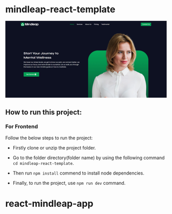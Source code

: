 
# mindleap-react-template
![mindleap-react-template](/src/assets/github-cover.png)

## How to run this project:

### For Frontend 
Follow the below steps to run the project: 
- Firstly clone or unzip the project folder.
* Go to the folder directory(folder name) by using the following command ``` cd mindleap-react-template ```.
+ Then run `` npm install `` commend to install node dependencies.
- Finally, to run the project, use ``npm run dev`` command.

# react-mindleap-app

